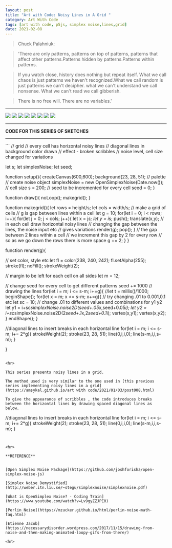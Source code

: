 ```yaml
---
layout: post
title: "Art with Code: Noisy Lines in A Grid "
category: Art With Code
tags: [art with code, p5js, simplex noise,lines,grid]
date: 2021-02-08
---
```

> Chuck Palahniuk:  

>'There are only patterns, patterns on top of patterns, patterns that affect other patterns.Patterns hidden by patterns.Patterns within patterns.

>If you watch close, history does nothing but repeat itself.
What we call chaos is just patterns we haven't recognized.What we call random is just patterns we can't decipher. what we can't understand we call nonsense. What we can't read we call gibberish.

>There is no free will.
There are no variables.'  


<hr>
<img src = "/images/017a.png"/>

<img src = "/images/017b.png"/>  

<img src = "/images/017d.png"/>  

<img src = "/images/017e.png"/>  

<img src = "/images/017f.png"/>  

<img src = "/images/017g.png"/>  

<img src = "/images/017h.png"/>

<img src = "/images/017i.png"/>  


<hr>

**CODE FOR THIS SERIES OF SKETCHES**
<hr>
```
// grid
// every cell has horizontal noisy lines
// diagonal lines in background color drawn
// effect - broken scribbles
// noise level, cell size changed for variations

let s;
let simplexNoise;
let seed;

function setup(){
  createCanvas(600,600);
  background(23, 28, 51);
  // palette
  // create noise object
  simplexNoise = new OpenSimplexNoise(Date.now());
  // cell size
  s = 200;
  // seed to be incremented for every cell
  seed = 0;
}

function draw(){
  noLoop();
  makegrid();
}

function makegrid(){
  let rows = height/s;
  let cols = width/s;
  // make a grid of cells
  // g is gap between lines within a cell
  let g = 10;
  for(let i = 0; i < rows; i++){
    for(let j = 0; j < cols; j++){
      let x = j*s;
      let y = i*s;
      push();
      translate(x,y);
      // in each cell draw horizontal noisy lines
      // changing the gap between the lines, the noise input etc
      // gives variations
      render(g);
      pop();
    }
    // the gap between 2 lines within a cell
    // we increment this gap by 2 for every row
    // so as we go down the rows there is more space
     g += 2;
  }
}

function render(g){

  // set color, style etc
  let fl = color(238, 240, 242);
  fl.setAlpha(255);
  stroke(fl);
  noFill();
  strokeWeight(2);

  // margin to be left for each cell on all sides
  let m = 12;

  // change seed for every cell to get different patterns
  seed += 1000
  // drawing the lines
  for(let i = m; i <= s-m; i+=g){
    //let t = millis()/1000;
    beginShape();
    for(let x = m; x <= s-m; x+=g){
      // try changing .01 to 0.001,0.1 etc
      let sc = 10;
      // change .01 to different values and combinations for y1 y2
      let y1 = i+sc*simplexNoise.noise2D(seed+.05*x,seed+0.05*i);
      let y2 = i+sc*simplexNoise.noise2D(2*seed+.1*x,2*seed+0.1*i);
      vertex(x,y1);
      vertex(x,y2);
    }
    endShape();
  }

  //diagonal lines to insert breaks in each horizontal line
  for(let i = m; i <= s-m; i+= 2*g){
    strokeWeight(2);
    stroke(23, 28, 51);
    line(0,i,i,0);
    line(s-m,i,i,s-m);
  }

}


```

<hr>

This series presents noisy lines in a grid.

The method used is very similar to the one used in [this previous series implementing noisy lines in a grid](https://amsykal.github.io/art with code/2021/01/03/post008.html)

To give the appearance of scribbles , the code introduces breaks between the horizontal lines by drawing spaced diagonal lines as below.

```
//diagonal lines to insert breaks in each horizontal line
for(let i = m; i <= s-m; i+= 2*g){
  strokeWeight(2);
  stroke(23, 28, 51);
  line(0,i,i,0);
  line(s-m,i,i,s-m);
}
```


<hr>

**REFERENCE**


[Open Simplex Noise Package](https://github.com/joshforisha/open-simplex-noise-js)

[Simplex Noise Demystified](http://weber.itn.liu.se/~stegu/simplexnoise/simplexnoise.pdf)

[What is OpenSimplex Noise? - Coding Train](https://www.youtube.com/watch?v=Lv9gyZZJPE0)

[Perlin Noise](https://mzucker.github.io/html/perlin-noise-math-faq.html)

[Etienne Jacob](https://necessarydisorder.wordpress.com/2017/11/15/drawing-from-noise-and-then-making-animated-loopy-gifs-from-there/)

<hr>
